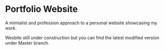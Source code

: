 # Portfolio Website

A mimialist and profession approach to a personal website showcasing my work.

Wesbite still under construction but you can find the latest modified version under Master branch.
